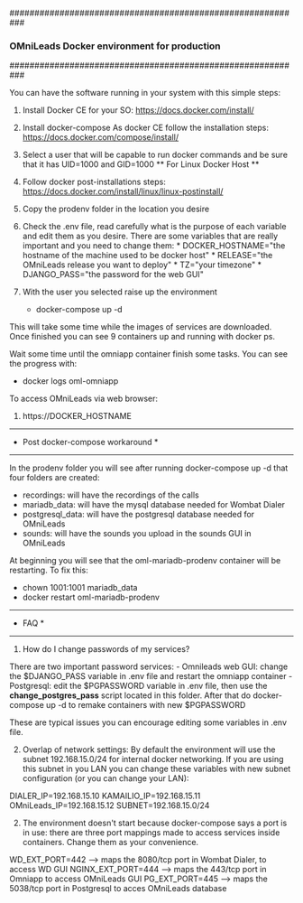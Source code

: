 ###########################################################
###     OMniLeads Docker environment for production     ###
###########################################################

You can have the software running in your system with this simple steps:
  1. Install Docker CE for your SO: https://docs.docker.com/install/
  2. Install docker-compose
      As docker CE follow the installation steps: https://docs.docker.com/compose/install/
  3. Select a user that will be capable to run docker commands and be sure that it has UID=1000 and GID=1000
** For Linux Docker Host **
  4. Follow docker post-installations steps: https://docs.docker.com/install/linux/linux-postinstall/

  5. Copy the prodenv folder in the location you desire
  6. Check the .env file, read carefully what is the purpose of each variable and edit them as you desire. There are some variables that are really important and you need to change them:
    * DOCKER_HOSTNAME="the hostname of the machine used to be docker host"
    * RELEASE="the OMniLeads release you want to deploy"
    * TZ="your timezone"
    * DJANGO_PASS="the password for the web GUI"
  7. With the user you selected raise up the environment
      - docker-compose up -d

This will take some time while the images of services are downloaded. Once finished you can see 9 containers up and running with docker ps.

Wait some time until the omniapp container finish some tasks. You can see the progress with:

  * docker logs oml-omniapp

To access OMniLeads via web browser:
  1. https://DOCKER_HOSTNAME

**********************************
* Post docker-compose workaround *
**********************************

In the prodenv folder you will see after running docker-compose up -d that four folders are created:

 * recordings: will have the recordings of the calls
 * mariadb_data: will have the mysql database needed for Wombat Dialer
 * postgresql_data: will have the postgresql database needed for OMniLeads
 * sounds: will have the sounds you upload in the sounds GUI in OMniLeads

At beginning you will see that the oml-mariadb-prodenv container will be restarting. To fix this:

 * chown 1001:1001 mariadb_data
 * docker restart oml-mariadb-prodenv

*******
* FAQ *
*******

1. How do I change passwords of my services?

There are two important password services:
    - Omnileads web GUI: change the $DJANGO_PASS variable in .env file and restart the omniapp container
    - Postgresql: edit the $PGPASSWORD variable in .env file, then use the **change_postgres_pass** script located in this folder. After that do docker-compose up -d to remake containers with new $PGPASSWORD

These are typical issues you can encourage editing some variables in .env file.

2. Overlap of network settings: By default the environment will use the subnet 192.168.15.0/24 for internal docker networking. If you are using this subnet in you LAN you can change these variables with new subnet configuration (or you can change your LAN):

  DIALER_IP=192.168.15.10
  KAMAILIO_IP=192.168.15.11
  OMniLeads_IP=192.168.15.12
  SUBNET=192.168.15.0/24

2. The environment doesn't start because docker-compose says a port is in use: there are three port mappings made to access services inside containers. Change them as your convenience.

  WD_EXT_PORT=442  --> maps the 8080/tcp port in Wombat Dialer, to access WD GUI
  NGINX_EXT_PORT=444 --> maps the 443/tcp port in Omniapp to access OMniLeads GUI
  PG_EXT_PORT=445  --> maps the 5038/tcp port in Postgresql to acces OMniLeads database
